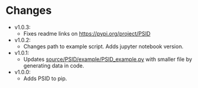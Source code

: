 # Changes 
- v1.0.3:
  - Fixes readme links on https://pypi.org/project/PSID
- v1.0.2:
  - Changes path to example script. Adds jupyter notebook version.
- v1.0.1:
  - Updates [source/PSID/example/PSID_example.py](https://github.com/ShanechiLab/PyPSID/blob/main/source/PSID/example/PSID_example.py) with smaller file by generating data in code.
- v1.0.0:
  - Adds PSID to pip.